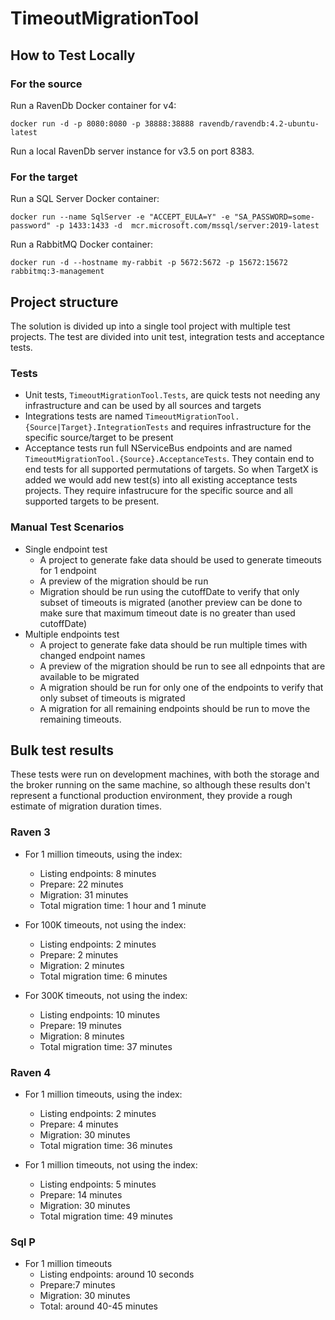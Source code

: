 # TimeoutMigrationTool

## How to Test Locally

### For the source

Run a RavenDb Docker container for v4:

`docker run -d -p 8080:8080 -p 38888:38888 ravendb/ravendb:4.2-ubuntu-latest`

Run a local RavenDb server instance for v3.5 on port 8383.

### For the target

Run a SQL Server Docker container:

`docker run --name SqlServer -e "ACCEPT_EULA=Y" -e "SA_PASSWORD=some-password" -p 1433:1433 -d  mcr.microsoft.com/mssql/server:2019-latest`

Run a RabbitMQ Docker container:

`docker run -d --hostname my-rabbit -p 5672:5672 -p 15672:15672  rabbitmq:3-management`

## Project structure

The solution is divided up into a single tool project with multiple test projects. The test are divided into unit test, integration tests and acceptance tests.

### Tests

* Unit tests, `TimeoutMigrationTool.Tests`, are quick tests not needing any infrastructure and can be used by all sources and targets
* Integrations tests are named `TimeoutMigrationTool.{Source|Target}.IntegrationTests` and requires infrastructure for the specific source/target to be present
* Acceptance tests run full NServiceBus endpoints and are named `TimeoutMigrationTool.{Source}.AcceptanceTests`. They contain end to end tests for all supported permutations of targets. So when TargetX is added we would add new test(s) into all existing acceptance tests projects. They require infastrucure for the specific source and all supported targets to be present.

### Manual Test Scenarios

* Single endpoint test
  * A project to generate fake data should be used to generate timeouts for 1 endpoint
  * A preview of the migration should be run
  * Migration should be run using the cutoffDate to verify that only subset of timeouts is migrated (another preview can be done to make sure that maximum timeout date is no greater than used cutoffDate)
* Multiple endpoints test
  * A project to generate fake data should be run multiple times with changed endpoint names
  * A preview of the migration should be run to see all ednpoints that are available to be migrated
  * A migration should be run for only one of the endpoints to verify that only subset of timeouts is migrated
  * A migration for all remaining endpoints should be run to move the remaining timeouts.


## Bulk test results

These tests were run on development machines, with both the storage and the broker running on the same machine, so although these results don't represent a functional production environment, they provide a rough estimate of migration duration times.

### Raven 3

* For 1 million timeouts, using the index:
   * Listing endpoints: 8 minutes
   * Prepare: 22 minutes
   * Migration: 31 minutes
   * Total migration time: 1 hour and 1 minute

* For 100K timeouts, not using the index:
   * Listing endpoints: 2 minutes
   * Prepare: 2 minutes
   * Migration: 2 minutes
   * Total migration time: 6 minutes

* For 300K timeouts, not using the index:
   * Listing endpoints: 10 minutes
   * Prepare: 19 minutes
   * Migration: 8 minutes
   * Total migration time: 37 minutes

### Raven 4

* For 1 million timeouts, using the index:
   * Listing endpoints: 2 minutes
   * Prepare: 4 minutes
   * Migration: 30 minutes
   * Total migration time: 36 minutes

* For 1 million timeouts, not using the index:
   * Listing endpoints: 5 minutes
   * Prepare: 14 minutes
   * Migration: 30 minutes
   * Total migration time: 49 minutes

### Sql P

* For 1 million timeouts
   * Listing endpoints: around 10 seconds
   * Prepare:7 minutes
   * Migration: 30 minutes
   * Total: around 40-45 minutes
